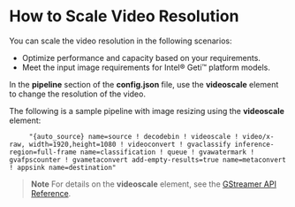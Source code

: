 # How to Scale Video Resolution

You can scale the video resolution in the following scenarios:
-  Optimize performance and capacity based on your requirements.
-  Meet the input image requirements for Intel® Geti™ platform models.

In the **pipeline** section of the **config.json** file, use the **videoscale** element to change the resolution of the video. 

The following is a sample pipeline with image resizing using the **videoscale** element:

         "{auto_source} name=source ! decodebin ! videoscale ! video/x-raw, width=1920,height=1080 ! videoconvert ! gvaclassify inference-region=full-frame name=classification ! queue ! gvawatermark ! gvafpscounter ! gvametaconvert add-empty-results=true name=metaconvert ! appsink name=destination"

> **Note**
> For details on the **videoscale** element, see the [GStreamer API Reference](https://gstreamer.freedesktop.org/documentation/videoconvertscale/videoscale.html?gi-language=c#videoscale-page).


